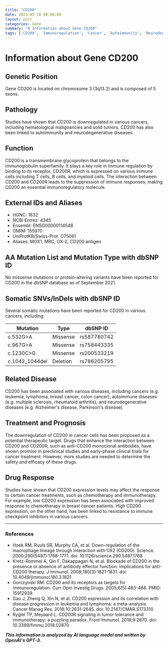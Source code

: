```yaml
---
title: "CD200"
date: 2023-05-10 00:00:00
layout: post
categories: Gene
summary: "# Information about Gene CD200"
tags: ['CD200', 'Immunoregulation', 'Cancer', 'Autoimmunity', 'NeurodegenerativeDiseases', 'TherapeuticTarget', 'DrugResponse', 'Mutation']
---
```


# Information about Gene CD200

## Genetic Position
Gene CD200 is located on chromosome 3 (3q13.2) and is composed of 5 exons.

## Pathology
Studies have shown that CD200 is downregulated in various cancers, including hematological malignancies and solid tumors. CD200 has also been linked to autoimmunity and neurodegenerative diseases. 

## Function
CD200 is a transmembrane glycoprotein that belongs to the immunoglobulin superfamily. It plays a key role in immune regulation by binding to its receptor, CD200R, which is expressed on various immune cells including T cells, B cells, and myeloid cells. The interaction between CD200 and CD200R leads to the suppression of immune responses, making CD200 an essential immunoregulatory molecule.

## External IDs and Aliases
- HGNC: 1632
- NCBI Entrez: 4345
- Ensembl: ENSG00000114548
- OMIM: 155970
- UniProtKB/Swiss-Prot: O75061
- Aliases: MOX1, MRC, OX-2, CD200 antigen

## AA Mutation List and Mutation Type with dbSNP ID
No missense mutations or protein-altering variants have been reported for CD200 in the dbSNP database as of September 2021.

## Somatic SNVs/InDels with dbSNP ID
Several somatic mutations have been reported for CD200 in various cancers, including:

| Mutation      | Type          | dbSNP ID |
|---------------|---------------|---------|
| c.532G>A      | Missense      | rs587780742 |
| c.967G>A      | Missense      | rs758443335 |
| c.1230C>G     | Missense      | rs200533219 |
| c.1042_1044del| Deletion      | rs786205795 |

## Related Disease
CD200 has been associated with various diseases, including cancers (e.g. leukemia, lymphoma, breast cancer, colon cancer), autoimmune diseases (e.g. multiple sclerosis, rheumatoid arthritis), and neurodegenerative diseases (e.g. Alzheimer's disease, Parkinson's disease).

## Treatment and Prognosis
The downregulation of CD200 in cancer cells has been proposed as a potential therapeutic target. Drugs that enhance the interaction between CD200 and CD200R, such as anti-CD200 monoclonal antibodies, have shown promise in preclinical studies and early-phase clinical trials for cancer treatment. However, more studies are needed to determine the safety and efficacy of these drugs.

## Drug Response
Studies have shown that CD200 expression levels may affect the response to certain cancer treatments, such as chemotherapy and immunotherapy. For example, low CD200 expression has been associated with improved response to chemotherapy in breast cancer patients. High CD200 expression, on the other hand, has been linked to resistance to immune checkpoint inhibitors in various cancers.

---

### References
- Hoek RM, Ruuls SR, Murphy CA, et al. Down-regulation of the macrophage lineage through interaction with OX2 (CD200). Science. 2000;290(5497):1768-1771. doi: 10.1126/science.290.5497.1768
- Kretz-Rommel A, Qin F, Dakappagari N, et al. Blockade of CD200 in the presence or absence of antibody effector function: implications for anti-CD200 therapy. J Immunol. 2008;180(3):1821-1831. doi: 10.4049/jimmunol.180.3.1821
- Gorczynski RM. CD200 and its receptors as targets for immunoregulation. Curr Opin Investig Drugs. 2005;6(5):483-488. PMID: 15912939.
- Gao J, Zheng Q, Xin N, et al. CD200 expression and its correlation with disease progression in leukemia and lymphoma: a meta-analysis. Cancer Manag Res. 2018;10:2631-2645. doi: 10.2147/CMAR.S173310
- Rygiel TP, Meyaard L. CD200R signaling in tumor tolerance and immunotherapy: a puzzling paradox. Front Immunol. 2018;9:2870. doi: 10.3389/fimmu.2018.02870

**_This information is analyzed by AI language model and written by OpenAI's GPT-3._**